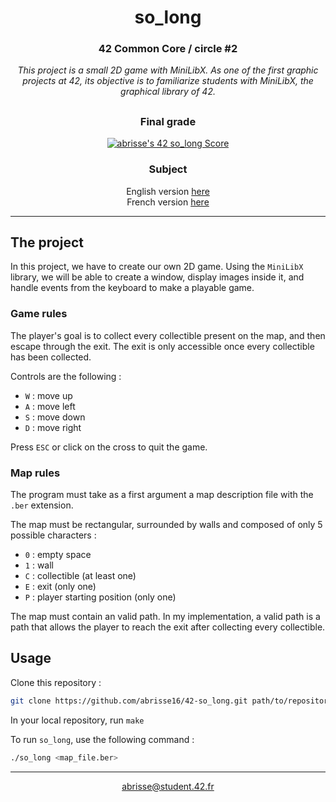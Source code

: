 <div align=center>

# so_long

### 42 Common Core / circle #2
<i>This project is a small 2D game with MiniLibX. As one of the first graphic projects at 42, its objective is to familiarize students with MiniLibX, the graphical library of 42.</i>

##

### Final grade
[![abrisse's 42 so_long Score](https://badge42.vercel.app/api/v2/cl1rqvecz002109l7rv0oprry/project/2754296)](https://github.com/JaeSeoKim/badge42)

### Subject
English version [here](https://cdn.intra.42.fr/pdf/pdf/90125/en.subject.pdf)
<br>
French version [here](https://cdn.intra.42.fr/pdf/pdf/90126/fr.subject.pdf)

</div>

---

## The project

In this project, we have to create our own 2D game. Using the `MiniLibX` library, we will be able to create a window, display images inside it, and handle events from the keyboard to make a playable game.

### Game rules

The player's goal is to collect every collectible present on the map, and then escape through the exit. The exit is only accessible once every collectible has been collected.

Controls are the following :
- `W` : move up
- `A` : move left
- `S` : move down
- `D` : move right

Press `ESC` or click on the cross to quit the game.

### Map rules

The program must take as a first argument a map description file with the `.ber` extension.

The map must be rectangular, surrounded by walls and composed of only 5 possible characters :
- `0` : empty space
- `1` : wall
- `C` : collectible (at least one)
- `E` : exit (only one)
- `P` : player starting position (only one)

The map must contain an valid path. In my implementation, a valid path is a path that allows the player to reach the exit after collecting every collectible.

## Usage

Clone this repository :

```sh
git clone https://github.com/abrisse16/42-so_long.git path/to/repository
```

In your local repository, run `make`

To run `so_long`, use the following command :

```sh
./so_long <map_file.ber>
```


---
<div align=center>
	<a href="mailto:abrisse@student.42.fr">abrisse@student.42.fr</a>
</div>